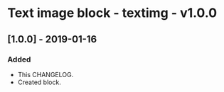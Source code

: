 # Text image block - textimg - v1.0.0

## [1.0.0] - 2019-01-16
### Added
- This CHANGELOG.
- Created block.



